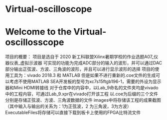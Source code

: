 # Virtual-oscilloscope
# Welcome to the Virtual-oscillosscope
项目的概要：
  项目是选自于 2020 新工科联盟Xilinx暑期学校的作业选题A07_仪器仪表_虚拟示波器
 可实现的功能为完成ADC部分的输入的波形，并可以通过DAC部分输出正弦波、方波、三角波的波形，并且可以进行显示波形的选择
 项目的使用工具为：vivado 2018.3 和 MATLAB 但是如果不进行重新的.coe文件的生成可以考虑不使用MATLAB
 SEA开发板的型号为xc7s15ftgb196-1，需要的外设为显示器和Mini HDMI转接线
 对于仓库中的内容中，以Lab_9命名的文件夹均是vivado中的工程内容，可通过Lab_9.xpr在vivado打开该工程
 以.coe为后缀的三个文件分别是存储正弦波、方波、三角波数据的文件
 images中将存储该工程的成果截图
 （其中输入与输出的关系为：1为正弦波，2 为三角波，3为方波）
 ExecutableFiles将存储可以直接下载到板卡上使用的FPGA比特流文件
